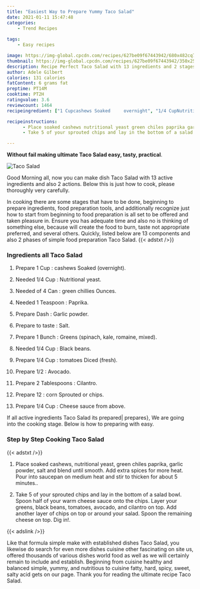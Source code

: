 ```yaml
---
title: "Easiest Way to Prepare Yummy Taco Salad"
date: 2021-01-11 15:47:48
categories:
    - Trend Recipes
    
tags:
    - Easy recipes

image: https://img-global.cpcdn.com/recipes/627be09f67443942/680x482cq70/taco-salad-recipe-main-photo.jpg
thumbnail: https://img-global.cpcdn.com/recipes/627be09f67443942/350x250cq70/taco-salad-recipe-main-photo.jpg
description: Recipe Perfect Taco Salad with 13 ingredients and 2 stages of easy cooking.
author: Adele Gilbert
calories: 131 calories
fatContent: 6 grams fat
preptime: PT14M
cooktime: PT2H
ratingvalue: 3.6
reviewcount: 1464
recipeingredient: ["1 Cupcashews Soaked     overnight", "1/4 CupNutritional yeast", "of   4 Cangreen chillies Ounces", "1 TeaspoonPaprika", "DashGarlic powder", "to tasteSalt", "1 BunchGreens  spinach kale romaine mixed", "1/4 CupBlack beans", "1/4 Cuptomatoes Diced     fresh", "1/2Avocado", "2 TablespoonsCilantro", "12corn Sprouted   or      chips", "1/4 CupCheese sauce from   above"]

recipeinstructions: 
      - Place soaked cashews nutritional yeast green chiles paprika garlic powder salt and blend until smooth Add extra spices for more heat Pour into saucepan on medium heat and stir to thicken for about 5 minutes 
      - Take 5 of your sprouted chips and lay in the bottom of a salad bowl Spoon half of your warm cheese sauce onto the chips Layer your greens black beans tomatoes avocado and cilantro on top Add another layer of chips on top or around your salad Spoon the remaining cheese on top Dig in

---
```




**Without fail making ultimate Taco Salad easy, tasty, practical**. 


![Taco Salad](https://img-global.cpcdn.com/recipes/627be09f67443942/680x482cq70/taco-salad-recipe-main-photo.jpg "Taco Salad")




Good Morning all, now you can make dish Taco Salad with 13 active ingredients and also 2 actions. Below this is just how to cook, please thoroughly very carefully.

In cooking there are some stages that have to be done, beginning to prepare ingredients, food preparation tools, and additionally recognize just how to start from beginning to food preparation is all set to be offered and taken pleasure in. Ensure you has adequate time and also no is thinking of something else, because will create the food to burn, taste not appropriate preferred, and several others. Quickly, listed below are 13 components and also 2 phases of simple food preparation Taco Salad.
{{< adstxt />}}

### Ingredients all Taco Salad


1. Prepare 1 Cup : cashews Soaked     (overnight).

1. Needed 1/4 Cup : Nutritional yeast.

1. Needed of   4 Can : green chillies Ounces.

1. Needed 1 Teaspoon : Paprika.

1. Prepare Dash : Garlic powder.

1. Prepare to taste : Salt.

1. Prepare 1 Bunch : Greens  (spinach, kale, romaine, mixed).

1. Needed 1/4 Cup : Black beans.

1. Prepare 1/4 Cup : tomatoes Diced     (fresh).

1. Prepare 1/2 : Avocado.

1. Prepare 2 Tablespoons : Cilantro.

1. Prepare 12 : corn Sprouted   or      chips.

1. Prepare 1/4 Cup : Cheese sauce from   above.



If all active ingredients Taco Salad its prepared| prepares}, We are going into the cooking stage. Below is how to preparing with easy.

### Step by Step Cooking Taco Salad

{{< adstxt />}}


1. Place soaked cashews, nutritional yeast, green chiles paprika, garlic powder, salt and blend until smooth. Add extra spices for more heat. Pour into saucepan on medium heat and stir to thicken for about 5 minutes..



1. Take 5 of your sprouted chips and lay in the bottom of a salad bowl. Spoon half of your warm cheese sauce onto the chips. Layer your greens, black beans, tomatoes, avocado, and cilantro on top. Add another layer of chips on top or around your salad. Spoon the remaining cheese on top. Dig in!.





{{< adslink />}}

Like that formula simple make with established dishes Taco Salad, you likewise do search for even more dishes cuisine other fascinating on site us, offered thousands of various dishes world food as well as we will certainly remain to include and establish. Beginning from cuisine healthy and balanced simple, yummy, and nutritious to cuisine fatty, hard, spicy, sweet, salty acid gets on our page. Thank you for reading the ultimate recipe Taco Salad.
